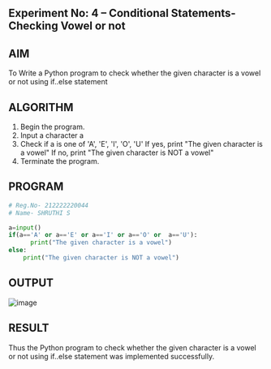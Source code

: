 ## Experiment No: 4 – Conditional Statements- Checking Vowel or not

## AIM  
To Write a Python program to check whether the given character is a vowel or not using if..else statement
## ALGORITHM  
1. Begin the program.  
2. Input a character a
3. Check if a is one of 'A', 'E', 'I', 'O', 'U'
   If yes, print "The given character is a vowel"
   If no, print "The given character is NOT a vowel"
5. Terminate the program.

## PROGRAM
```python
# Reg.No- 212222220044
# Name- SHRUTHI S

a=input()
if(a=='A' or a=='E' or a=='I' or a=='O' or  a=='U'):
      print("The given character is a vowel")
else:
    print("The given character is NOT a vowel")

```

## OUTPUT

![image](https://github.com/user-attachments/assets/f88f016b-8af6-4c01-9ed3-a530fe7fdb65)

## RESULT
Thus the Python program to check whether the given character is a vowel or not using if..else statement was implemented successfully.
